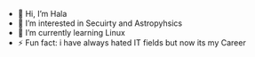 - 👋 Hi, I’m Hala
- 👀 I’m interested in Secuirty and Astropyhsics
- 🌱 I’m currently learning Linux
- ⚡ Fun fact: i have always hated IT fields but now its my Career
